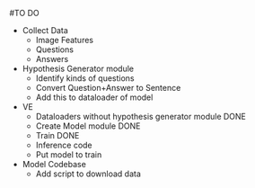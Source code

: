 #TO DO
* Collect Data
    - Image Features
    - Questions
    - Answers
* Hypothesis Generator module
    - Identify kinds of questions
    - Convert Question+Answer to Sentence
    - Add this to dataloader of model
* VE
    - Dataloaders without hypothesis generator module DONE
    - Create Model module DONE
    - Train DONE
    - Inference code
    - Put model to train
* Model Codebase
    - Add script to download data
